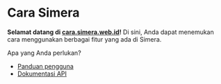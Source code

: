 # Cara Simera

**Selamat datang di [cara.simera.web.id](cara.simera.web.id)!** Di sini, Anda dapat menemukan cara menggunakan berbagai fitur yang ada di Simera.

Apa yang Anda perlukan?
- [Panduan pengguna](md/)
- [Dokumentasi API](yaml/)
